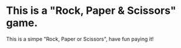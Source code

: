 # This is a "Rock, Paper & Scissors" game.

This is a simpe "Rock, Paper or Scissors", have fun paying it!
